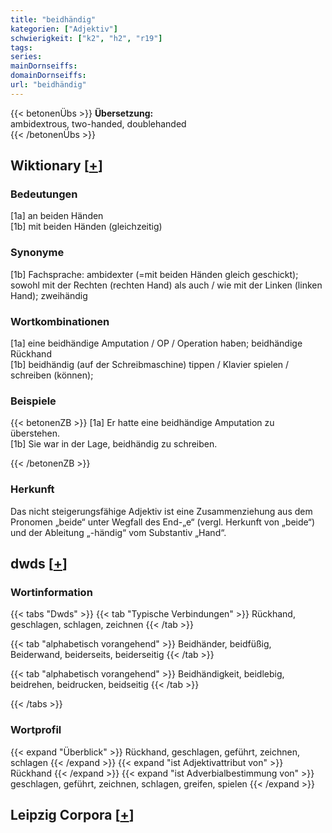 ```yaml
---
title: "beidhändig"
kategorien: ["Adjektiv"]
schwierigkeit: ["k2", "h2", "r19"]
tags:
series:
mainDornseiffs:
domainDornseiffs:
url: "beidhändig"
---
```


{{< betonenÜbs >}}
**Übersetzung:**  
ambidextrous, two-handed, doublehanded  
{{< /betonenÜbs >}}

## Wiktionary [[+](https://de.wiktionary.org/wiki/beidhändig)]

### Bedeutungen
[1a] an beiden Händen  
[1b] mit beiden Händen (gleichzeitig)  

### Synonyme
[1b] Fachsprache: ambidexter (=mit beiden Händen gleich geschickt); sowohl mit der Rechten (rechten Hand) als auch / wie mit der Linken (linken Hand); zweihändig  

### Wortkombinationen
[1a] eine beidhändige Amputation  / OP / Operation haben; beidhändige Rückhand  
[1b] beidhändig (auf der Schreibmaschine) tippen / Klavier spielen /  schreiben (können);  

### Beispiele
{{< betonenZB >}}
[1a] Er hatte eine beidhändige Amputation zu überstehen.  
[1b] Sie war in der Lage, beidhändig zu schreiben.  

{{< /betonenZB >}}
### Herkunft
Das nicht steigerungsfähige Adjektiv ist eine Zusammenziehung aus dem Pronomen „beide“ unter Wegfall des End-„e“ (vergl. Herkunft von „beide“) und der Ableitung „-händig“ vom Substantiv „Hand“.  



## dwds [[+](https://www.dwds.de/wb/beidhändig)]

### Wortinformation
{{< tabs "Dwds" >}}
{{< tab "Typische Verbindungen" >}}
Rückhand, geschlagen, schlagen, zeichnen
{{< /tab >}}

{{< tab "alphabetisch vorangehend" >}}
Beidhänder, beidfüßig, Beiderwand, beiderseits, beiderseitig
{{< /tab >}}

{{< tab "alphabetisch vorangehend" >}}
Beidhändigkeit, beidlebig, beidrehen, beidrucken, beidseitig
{{< /tab >}}

{{< /tabs >}}

### Wortprofil
{{< expand "Überblick" >}} Rückhand, geschlagen, geführt, zeichnen, schlagen {{< /expand >}}
{{< expand "ist Adjektivattribut von" >}} Rückhand {{< /expand >}}
{{< expand "ist Adverbialbestimmung von" >}} geschlagen, geführt, zeichnen, schlagen, greifen, spielen {{< /expand >}}

## Leipzig Corpora [[+](https://corpora.uni-leipzig.de/en/res?word=beidhändig&corpusId=deu_newscrawl-public_2018)]

